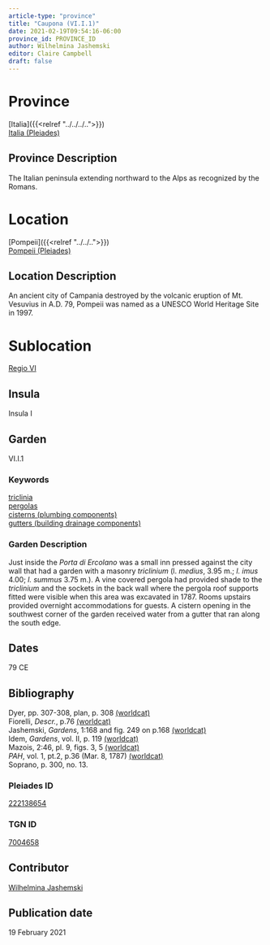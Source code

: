 ```yaml
---
article-type: "province"
title: "Caupona (VI.I.1)"
date: 2021-02-19T09:54:16-06:00
province_id: PROVINCE_ID
author: Wilhelmina Jashemski
editor: Claire Campbell
draft: false
---
```


# Province
[Italia]({{<relref "../../../..">}}) \
[Italia (Pleiades)](https://pleiades.stoa.org/places/1052)
<!--- Content of Province heading --->

## Province Description
The Italian peninsula extending northward to the Alps as recognized by the Romans.
<!-- DESCRIPTION -->


# Location
[Pompeii]({{<relref "../../..">}}) \
[Pompeii (Pleiades)](https://pleiades.stoa.org/places/433032)
<!-- [Colonia Claudia Ara Agrippinensium (Cologne)](https://pleiades.stoa.org/places/108751) -->

## Location Description
An ancient city of Campania destroyed by the volcanic eruption of Mt. Vesuvius in A.D. 79, Pompeii was named as a UNESCO World Heritage Site in 1997.
<!-- LEAVE THIS BLANK FOR NOW -->

# Sublocation
[Regio VI](https://pleiades.stoa.org/places/984330151)
<!--
[AREA WITHIN LOCATION, LIKE “PALATINE HILL”](GEOREFERENCE LINK)
A sublocation is any area larger than an individual garden, but located within a location. I would always try to include a link to a controlled vocabulary here if possible. This ID may well be different from the Garden ID, e.g., Pompeii versus a Garden in one of the houses which has its own Pleiades ID.
-->

## Insula
Insula I
<!-- DESCRIPTION -->

## Garden
VI.I.1
<!-- List of gardens in province -->
<!-- May be left blank for now -->

### Keywords
[triclinia](http://vocab.getty.edu/page/aat/300004359) \
[pergolas](http://vocab.getty.edu/page/aat/300006783) \
[cisterns (plumbing components)](http://vocab.getty.edu/page/aat/300052558) \
[gutters (building drainage components)](http://vocab.getty.edu/page/aat/300052565)

### Garden Description
Just inside the *Porta di Ercolano* was a small inn pressed against the city wall that had a garden with a masonry *triclinium* (l. *medius*, 3.95 m.; *l. imus* 4.00; *l. summus* 3.75 m.). A vine covered pergola had provided shade to the *triclinium* and the sockets in the back wall where the pergola roof supports fitted were visible when this area was excavated in 1787. Rooms upstairs provided overnight accommodations for guests. A cistern opening in the southwest corner of the garden received water from a gutter that ran along the south edge.

## Dates
79 CE
<!-- Format: For now, include dates exactly as written in the document. We will revisit the question of date formatting once more data have been collected. -->
<!-- If no date, use "unspecified" -->

## Bibliography
Dyer, pp. 307-308, plan, p. 308 [(worldcat)](https://www.worldcat.org/title/pompeii-its-history-buildings-and-antiquities-an-account-of-the-destruction-of-the-city-with-a-full-description-of-the-remains-and-of-the-recent-excavations-and-also-an-itinerary-for-visitors/oclc/944931081&referer=brief_results) \
Fiorelli, *Descr.*, p.76 [(worldcat)](https://www.worldcat.org/title/la-descrizione-di-pompei-1875-con-una-cronistoria-per-immagini-e-la-lettera-alla-guardia-nazionale-del-distretto-di-castellammare-di-stabia/oclc/1074056884&referer=brief_results) \
Jashemski, *Gardens*, 1:168 and fig. 249 on p.168 [(worldcat)](https://www.worldcat.org/title/gardens-of-pompeii-2-herculaneum-and-the-villas-destroyed-by-vesuvius/oclc/921816405) \
Idem, *Gardens*, vol. II, p. 119 [(worldcat)](https://www.worldcat.org/title/gardens-of-pompeii-2-herculaneum-and-the-villas-destroyed-by-vesuvius/oclc/921816405) \
Mazois, 2:46, pl. 9, figs. 3, 5 [(worldcat)](https://www.worldcat.org/title/ruines-de-pompei-dessinees-et-mesurees-pendant-les-annees-mdcccix-mdcccx-mdcccxi/oclc/874412631&referer=brief_results) \
*PAH*, vol. 1, pt.2, p.36 (Mar. 8, 1787) [(worldcat)](http://www.worldcat.org/oclc/568028156) \
Soprano, p. 300, no. 13.
<!--
- BIB_ENTRY [(worldcat)](WORLDCAT_LINK_URL)
-->


### Pleiades ID
[222138654](https://pleiades.stoa.org/places/222138654)
<!-- N.B. This should be as specific as it can be, i.e., to the garden, sublocation, location, or province. -->

<!-- [PLEIADES_ID](https://pleiades.stoa.org/places/PLEIADES_ID) -->

### TGN ID
[7004658](http://www.getty.edu/vow/TGNFullDisplay?find=&place=&nation=&english=Y&subjectid=7004658)
<!-- N.B. This should be as specific as it can be, i.e., to the garden, sublocation, location, or province. -->

<!-- [TGN_ID](http://vocab.getty.edu/page/tgn/TGN_ID) -->

## Contributor
[Wilhelmina Jashemski](https://lib.guides.umd.edu/c.php?g=326514&p=2193250)
<!-- [AUTHOR_NAME](AUTHOR_LINK) -->


## Publication date
19 February 2021
<!-- Format: dd MONTH_NAME yyyy -->

<!-- DATE -->
